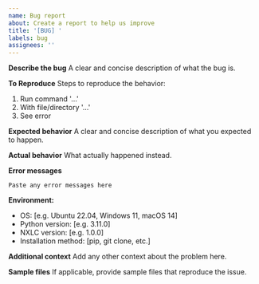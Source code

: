 ```yaml
---
name: Bug report
about: Create a report to help us improve
title: '[BUG] '
labels: bug
assignees: ''
---
```


**Describe the bug**
A clear and concise description of what the bug is.

**To Reproduce**
Steps to reproduce the behavior:
1. Run command '...'
2. With file/directory '...'
3. See error

**Expected behavior**
A clear and concise description of what you expected to happen.

**Actual behavior**
What actually happened instead.

**Error messages**
```
Paste any error messages here
```

**Environment:**
 - OS: [e.g. Ubuntu 22.04, Windows 11, macOS 14]
 - Python version: [e.g. 3.11.0]
 - NXLC version: [e.g. 1.0.0]
 - Installation method: [pip, git clone, etc.]

**Additional context**
Add any other context about the problem here.

**Sample files**
If applicable, provide sample files that reproduce the issue.